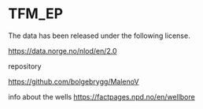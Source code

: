 # TFM_EP

The data has been released under the following license.

https://data.norge.no/nlod/en/2.0

repository

https://github.com/bolgebrygg/MalenoV


info about the wells
https://factpages.npd.no/en/wellbore


